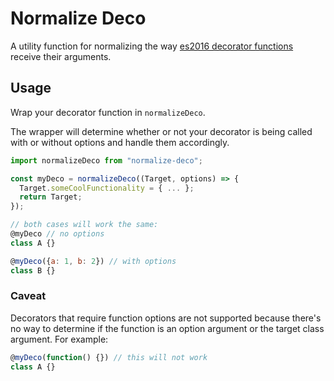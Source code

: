 # Normalize Deco

A utility function for normalizing the way <a href="https://github.com/wycats/javascript-decorators">es2016 decorator functions</a> receive their arguments.

## Usage
Wrap your decorator function in `normalizeDeco`.

The wrapper will determine whether or not your decorator is being called with or without options and handle them accordingly.

```javascript
import normalizeDeco from "normalize-deco";

const myDeco = normalizeDeco((Target, options) => {
  Target.someCoolFunctionality = { ... };
  return Target;
});

// both cases will work the same:
@myDeco // no options
class A {}

@myDeco({a: 1, b: 2}) // with options
class B {}
```

### Caveat
Decorators that require function options are not supported because there's no way to determine if the function is an option argument or the target class argument. For example:

```javascript
@myDeco(function() {}) // this will not work
class A {}
```
